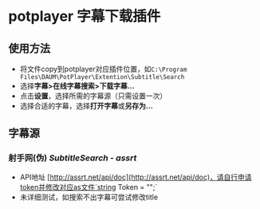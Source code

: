 # potplayer 字幕下载插件

## 使用方法

* 将文件copy到potplayer对应插件位置，如`C:\Program Files\DAUM\PotPlayer\Extention\Subtitle\Search`
* 选择**字幕>在线字幕搜索>下载字幕...**
* 点击**设置**，选择所需的字幕源（只需设置一次）
* 选择合适的字幕，选择**打开字幕**或**另存为...**

## 字幕源

### 射手网(伪) *SubtitleSearch - assrt*

* API地址 [http://assrt.net/api/doc](http://assrt.net/api/doc)，请自行申请token并修改对应as文件`string Token = "";`
* 未详细测试，如搜索不出字幕可尝试修改title


